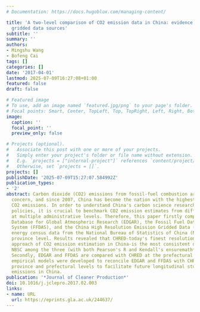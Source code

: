 ```yaml
---
# Documentation: https://docs.hugoblox.com/managing-content/

title: 'A two-level comparison of CO2 emission data in China: evidence from three
  gridded data sources'
subtitle: ''
summary: ''
authors:
- Mingshu Wang
- Bofeng Cai
tags: []
categories: []
date: '2017-04-01'
lastmod: 2025-07-09T16:27:08+01:00
featured: false
draft: false

# Featured image
# To use, add an image named `featured.jpg/png` to your page's folder.
# Focal points: Smart, Center, TopLeft, Top, TopRight, Left, Right, BottomLeft, Bottom, BottomRight.
image:
  caption: ''
  focal_point: ''
  preview_only: false

# Projects (optional).
#   Associate this post with one or more of your projects.
#   Simply enter your project's folder or file name without extension.
#   E.g. `projects = ["internal-project"]` references `content/project/deep-learning/index.md`.
#   Otherwise, set `projects = []`.
projects: []
publishDate: '2025-07-09T15:27:07.584992Z'
publication_types:
- '2'
abstract: Carbon dioxide (CO2) emissions from fossil-fuel combustion are a global
  concern, and since 2007, China has become the nation with the highest amount of
  CO2 emissions. In order to understand China's carbon science research and reduction
  policies, it is crucial to benchmark CO2 emission estimates from different sources
  at multiple administrative levels. Therefore, this paper firstly compares the Emission
  Database for Global Atmospheric Research (EDGAR), the Fossil Fuel Data Assimilation
  System (FFDAS), and the China High Resolution Emission Gridded Data (CHRED) against
  energy census data from the National Bureau of Statistics of China (NBSC) at the
  province level. Results revealed that CHRED-today's finest resolution and most bottom-up
  approach of CO2 emission estimation in China-is the most consistent dataset with
  NBSC among the three (with both Pearson's R and Kendall's ensuremathτ of 0.86).
  Secondly, EDGAR and FFDAS are compared with CHRED at the prefectural level. Finally,
  empirical models were developed to reconcile EDGAR and FFDAS with CHRED at both
  province and prefectural levels to facilitate future longitudinal studies of CO2
  emissions in China.
publication: '*Journal of Cleaner Production*'
doi: 10.1016/j.jclepro.2017.02.003
links:
- name: URL
  url: https://eprints.gla.ac.uk/244637/
---
```

